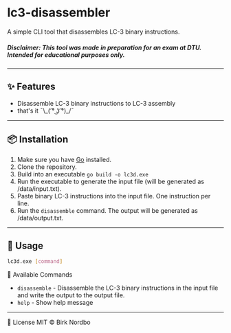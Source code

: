 # lc3-disassembler

A simple CLI tool that disassembles LC-3 binary instructions.

##### Disclaimer: This tool was made in preparation for an exam at DTU. Intended for educational purposes only.

---

## ✨ Features

- Disassemble LC-3 binary instructions to LC-3 assembly
- that's it ¯\\_( ͡° ͜ʖ ͡°)\_/¯

---

## 📦 Installation

1. Make sure you have [Go](https://golang.org/doc/install) installed.
2. Clone the repository.
3. Build into an executable `go build -o lc3d.exe`
4. Run the executable to generate the input file (will be generated as /data/input.txt).
5. Paste binary LC-3 instructions into the input file. One instruction per line.
6. Run the `disassemble` command. The output will be generated as /data/output.txt.

---

## 🧠 Usage

```bash
lc3d.exe [command]
```

🔧 Available Commands

- `disassemble` - Disassemble the LC-3 binary instructions in the input file and write the output to the output file.
- `help` - Show help message

---

📄 License
MIT © Birk Nordbo
